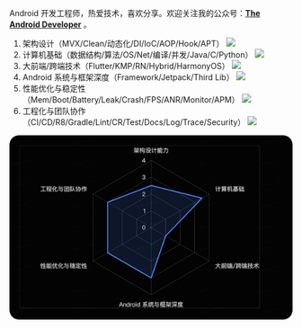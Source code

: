 Android 开发工程师，热爱技术，喜欢分享。欢迎关注我的公众号：**[The Android Developer](wechat-official-account.png)** 。

1. 架构设计（MVX/Clean/动态化/DI/IoC/AOP/Hook/APT） ![](https://geps.dev/progress/50)
2. 计算机基础（数据结构/算法/OS/Net/编译/并发/Java/C/Python） ![](https://geps.dev/progress/70)
3. 大前端/跨端技术（Flutter/KMP/RN/Hybrid/HarmonyOS） ![](https://geps.dev/progress/20)
4. Android 系统与框架深度（Framework/Jetpack/Third Lib） ![](https://geps.dev/progress/60)
5. 性能优化与稳定性（Mem/Boot/Battery/Leak/Crash/FPS/ANR/Monitor/APM） ![](https://geps.dev/progress/60)
6. 工程化与团队协作（CI/CD/R8/Gradle/Lint/CR/Test/Docs/Log/Trace/Security） ![](https://geps.dev/progress/60)

![img.png](power.png)
